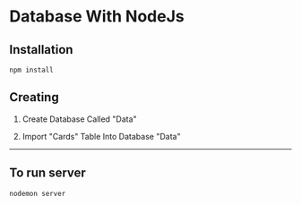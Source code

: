 # Database With NodeJs
## Installation
```
npm install
```
## Creating

1. Create Database Called "Data"

2. Import "Cards" Table Into Database "Data"
---

## To run server

```
nodemon server
```

